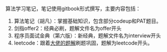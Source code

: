 算法学习笔记，笔记使用gitbook形式撰写，主要内容包括：

1. 算法笔记（胡凡）：掌握基础知识，包含部分codeup和PAT题目。
2. 剑指offer2：经典必刷，题解文件名为offer开头
3. 程序员面试金典（第六版）：新经典，题解文件名为interview开头
4. leetcode：跟着[大佬的题解](https://github.com/soulmachine/leetcode)刷题巩固，题解为leetcode开头。